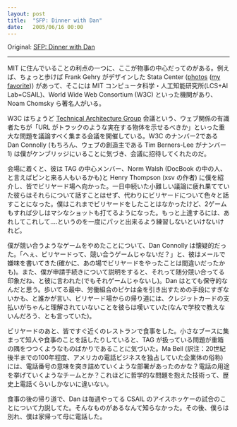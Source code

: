 ```yaml
---
layout: post
title:  "SFP: Dinner with Dan"
date:   2005/06/16 00:00
---
```


Original: [SFP: Dinner with Dan](http://www.aaronsw.com/weblog/dinnerwdan)

----------

<!--
One of the many nice things about living at MIT is that Stuff Happens
Here. Just down the street, for example, is the Frank Gehry-designed
Stata Center
([photos](http://web.mit.edu/evolving/projects/stata/images.html) ([my
favorite](http://www.figure-ground.com/travel/image.php?stata/0014)))
which hosts, among many other things, the MIT Computer Science and
Artificial Intelligence Laboratory (LCS+AI Lab=CSAIL), the World Wide
Web Consortium (W3C), Noam Chomsky, and so on.
-->
MIT に住んでいることの利点の一つに、ここが物事の中心だってのがある。例えば、ちょっと歩けば Frank Gehry がデザインした Stata Center ([photos](http://web.mit.edu/evolving/projects/stata/images.html) ([my favorite](http://www.figure-ground.com/travel/image.php?stata/0014))) があって、そこには MIT コンピュータ科学・人工知能研究所(LCS+AI Lab=CSAIL)、World Wide Web Consortium (W3C) といった機関があり、Noam Chomsky ら著名人がいる。

<!--
The W3C happens to be hosting their [Technical Architecture
Group](http://www.w3.org/2001/tag/) meeting, where the Web’s biggest
minds come together to argue about such pressing issues as whether a URL
can be said to refer to a physical object, like a truck. Dan Connolly,
who might be considered the \#2 guy at the W3C (after Tim Berners-Lee,
the Web’s inventor, of course), saw that I was in Cambridge and invited
me to come over this evening.
-->
W3C はちょうど [Technical Architecture Group](http://www.w3.org/2001/tag/) 会議という、ウェブ関係の有識者たちが「URL がトラックのような実在する物体を示せるべきか」といった重大な問題を議論すべく集まる会議を開催している。W3C のナンバー2である Dan Connolly (もちろん、ウェブの創造主である Tim Berners-Lee がナンバー1) は僕がケンブリッジにいることに気づき、会議に招待してくれたのだ。

<!--
When I got there he introduced me to fellow TAG members Norm Walsh (who
some readers may know as the DocBook guy) and Henry Thompson (author of
xsv) and we all headed to a pool hall. Tired from a long day arguing
about such weighty subjects, they tried to avoid talking about them,
which ended up meaning that they mostly talked about pool. I’d never
played pool before but in two games I was able to make one or two
half-way decent shots. I need to work on doing all the various things at
once.
-->
会場に着くと、彼は TAG の中心メンバー、Norm Walsh (DocBook の中の人、と言えばピンと来る人もいるかも)と Henry Thompson (xsv の作者) に僕を紹介し、皆でビリヤード場へ向かった。一日中続いた小難しい議論に疲れ果てていた彼らはそれらについて話すことはせず、代わりにビリヤードについて色々と話すことになった。僕はこれまでビリヤードをしたことはなかったけど、2ゲームもすれば少しはマシなショットも打てるようになった。もっと上達するには、あれしてこれして....というのを一度にパッと出来るよう練習しないといけないけれど。

<!--
Dan Connolly is very dismissive of my swearing off of competitive games.
“Oh, pool isn’t pool a competitive game?” he sneered to me in email. (To
be honest, playing was sort of a breach.) And when I described the
application process he grumbled about it sounding competitive. (It
wasn’t a game, though!) I assume it’s because Dan’s a social
conservative. While we were walking there someone suggested a union
picket line might just be an attempt to extort money and on the way back
there were grumbles about people who didn’t know well enough to pay off
credit card debts. (Why isn’t this taught in school? they wondered.)
-->
僕が競い合うようなゲームをやめたことについて、Dan Connolly は懐疑的だった。「へぇ、ビリヤードって、競い合うゲームじゃないだ？」と、彼はメールで嫌味を書いてきた(確かに、あの場でビリヤードをやったことは間違いだったかも)。また、僕が申請手続きについて説明をすると、それって随分競い合ってる印象だね、と彼に言われた(でもそれゲームじゃないし)。Dan はとても保守的なんだと思う。歩いてる最中、労働組合のピケは金を引き出すための手段にすぎないかも、と誰かが言い、ビリヤード場からの帰り道には、クレジットカードの支払いがちゃんと理解されていないことを彼らは嘆いていた(なんで学校で教えないんだろう、とも言っていた)。

<!--
After pool, we headed over to a restaurant just next door and ordered
food. Sitting in the little booth, as we talked about friends and food,
I realized how absurdly detailed TAG problems really are. Did Ma Bell
have a department that sat and thought about the meaning of a phone
number? A team to come up with recommendations about the uses of a
phone? Surely this is the only technology in history to have such
philosophical problems.
-->
ビリヤードのあと、皆ですぐ近くのレストランで食事をした。小さなブースに集まって知人や食事のことを話したりしていると、TAG が扱っている問題が重箱の隅をつつくようなものばかりであることに気づいた。Ma Bell (訳注：20世紀後半までの100年程度、アメリカの電話ビジネスを独占していた企業体の俗称) には、電話番号の意味を突き詰めていくような部署があったのかな？電話の用途を挙げていくようなチームとか？これほどに哲学的な問題を抱えた技術って、歴史上電話くらいしかないに違いない。

<!--
As we walked into town, Dan told us excitedly about the weekly CSAIL
hockey game, which I’d never heard of before. Then we parted ways and I
headed home and called my mom.
-->
食事の後の帰り道で、Dan は毎週やってる CSAIL のアイスホッケーの試合のことについて力説してた。そんなものがあるなんて知らなかった。その後、僕らは別れ、僕は家帰って母に電話した。